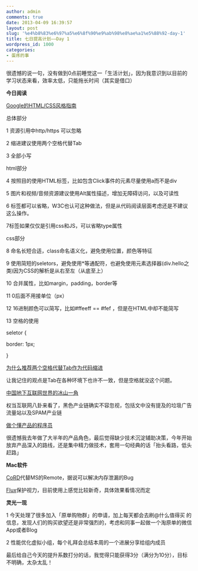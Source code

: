 ```yaml
---
author: admin
comments: true
date: 2013-04-09 16:39:57
layout: post
slug: '%e4%b8%83%e6%97%a5%e6%8f%90%e9%ab%98%e8%ae%a1%e5%88%92-day-1'
title: 七日提高计划——Day 1
wordpress_id: 1000
categories:
- 蛋疼的事
---
```


很遗憾的说一句，没有做到0点前睡觉这一「生活计划」，因为我意识到以目前的学习状态来看，效率太低，只能拖长时间（其实是借口）

**今日阅读**

[Google的HTML/CSS风格指南](http://google-styleguide.googlecode.com/svn/trunk/htmlcssguide.xml)

总体部分

1 资源引用中http/https 可以忽略

2 缩进建议使用两个空格代替Tab

3 全部小写

html部分

4 按照目的使用HTML标签，比如包含Click事件的元素尽量使用a而不是div

5 图片和视频/音频资源建议使用Alt属性描述，增加无障碍访问，以及可读性

6 <html><head><body>标签都可以省略，W3C也认可这种做法，但是从代码阅读层面考虑还是不建议这么操作。

7<link><scrpt>标签如果仅仅是引用css和JS，可以省略type属性

css部分

8 命名长短合适，class命名语义化，避免使用位置，颜色等特征

9 使用简短的seletors，避免使用*等通配符，也避免使用元素选择器(div.hello之类)因为CSS的解析是从右至左（从底至上）

10 合并属性，比如margin，padding，border等

11 0后面不用接单位（px）

12 16进制颜色可以简写，比如#ffeeff == #fef ，但是在HTML中却不能简写

13 空格的使用

seletor {

border: 1px;

}

[为什么推荐两个空格代替Tab作为代码缩进](http://www.zhihu.com/question/19960028)

让我记住的观点是Tab在各种环境下也许不一致，但是空格就没这个问题。

[中国地下互联网世界的冰山一角](http://www.techread.cn/?p=333)

权当互联网八卦来看了，黑色产业链确实不容忽视，包括文中没有提及的垃圾广告流量站以及SPAM产业链

[做个懂产品的程序员](http://www.luanxiang.org/blog/archives/1469.html)

很遗憾我去年做了大半年的产品角色，最后觉得缺少技术沉淀辅助决策，今年开始放弃产品深入的路线，还是集中精力做技术，套用一句经典的话「抬头看路，低头赶路」

**Mac软件**

[CoRD](http://cord.sourceforge.net/)代替MS的Remote，据说可以解决内存泄漏的Bug

[Flux](http://stereopsis.com/flux/)保护视力，目前使用上感觉比较新奇，具体效果看情况而定

**灵光一现**

1 今天处理了很多加入「原单购物群」的申请，加上每天都会去刷@什么值得买 的信息，发现人们的购买欲望还是非常强烈的，考虑和同事一起做一个淘原单的微信App或者Blog

2 性能优化虚拟小组，每个礼拜会总结本周的一个进展分享给组内成员

最后给自己今天的提升系数打分的话，我觉得只能获得3分（满分为10分），目标不明确，太杂太乱！
